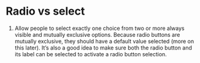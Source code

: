 # Radio vs select

1. Allow people to select exactly one choice from two or more always visible and mutually exclusive options. Because radio buttons are mutually exclusive, they should have a default value selected (more on this later). It’s also a good idea to make sure both the radio button and its label can be selected to activate a radio button selection.